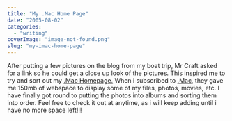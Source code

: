 ```yaml
---
title: "My .Mac Home Page"
date: "2005-08-02"
categories: 
  - "writing"
coverImage: "image-not-found.png"
slug: "my-imac-home-page"
---
```


After putting a few pictures on the blog from my boat trip, Mr Craft asked for a link so he could get a close up look of the pictures. This inspired me to try and sort out my [.Mac Homepage.](http://homepage.mac.com/seanchamberlin/Menu4.html) When i subscribed to [.Mac](http://www.mac.com/WebObjects/Welcome.woa), they gave me 150mb of webspace to display some of my files, photos, movies, etc. I have finally got round to putting the photos into albums and sorting them into order. Feel free to check it out at anytime, as i will keep adding until i have no more space left!!!

